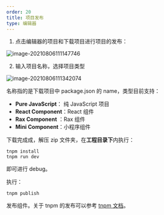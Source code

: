 ```yaml
---
order: 20
title: 项目发布
type: 编辑器
---
```


1. 点击编辑器的项目和下载项目进行项目的发布：

![image-20210806111147746](https://gw.alipayobjects.com/zos/OasisHub/809ab57b-2c41-44ad-a3f8-6ac3b82182b0/image-20210806111147746.png)

2. 输入项目名称，选择项目类型

![image-20210806111342074](https://gw.alipayobjects.com/zos/OasisHub/cd728052-0515-4d4e-89c3-7b407848e870/image-20210806111342074.png)

名称指的是下载项目中 package.json 的 name，类型目前支持：

- **Pure JavaScript**： 纯 JavaScript 项目
- **React Component**：React 组件
- **Rax Component** ：Rax 组件
- **Mini Component**：小程序组件

下载完成成，解压 zip 文件夹，在**工程目录下**内执行：

```shell
tnpm install
tnpm run dev
```

即可进行 debug。

执行：

```shell
tnpm publish
```

发布组件。关于 tnpm 的发布可以参考 [tnpm 文档](https://npm.alibaba-inc.com/)。

